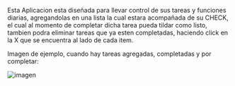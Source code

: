 Esta Aplicacion esta diseñada para llevar control de sus tareas y funciones diarias, agregandolas en una lista la cual estara acompañada de su CHECK, el cual al momento de completar dicha tarea pueda tildar como listo, tambien podra eliminar tareas que ya esten completadas, haciendo click en la X que se encuentra al lado de cada item. 


Imagen de ejemplo, cuando hay tareas agregadas, completadas y por completar:

![imagen](https://user-images.githubusercontent.com/98499641/170892273-f9621709-99b9-42f0-868d-c17c0e1736c0.png)
